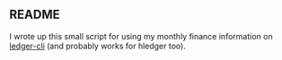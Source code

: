 ## README

I wrote up this small script for using my monthly finance information on  [ledger-cli](https://www.ledger-cli.org/) (and probably works for hledger too). 